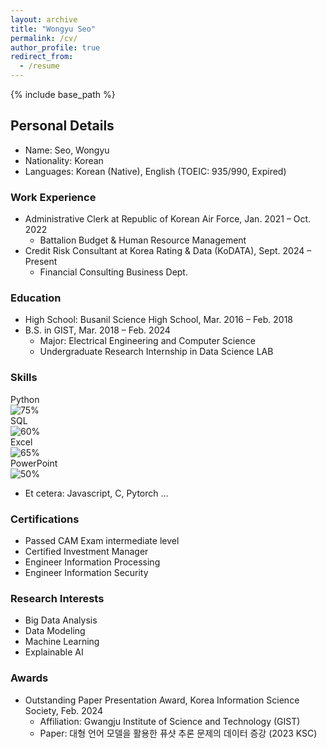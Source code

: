 ```yaml
---
layout: archive
title: "Wongyu Seo"
permalink: /cv/
author_profile: true
redirect_from:
  - /resume
---
```


{% include base_path %}

## Personal Details
* Name: Seo, Wongyu
* Nationality: Korean
* Languages: Korean (Native), English (TOEIC: 935/990, Expired)

### Work Experience
* Administrative Clerk at Republic of Korean Air Force, Jan. 2021 – Oct. 2022
  - Battalion Budget & Human Resource Management
* Credit Risk Consultant at Korea Rating & Data (KoDATA), Sept. 2024 – Present
  - Financial Consulting Business Dept.

### Education
* High School: Busanil Science High School, Mar. 2016 – Feb. 2018
* B.S. in GIST, Mar. 2018 – Feb. 2024
  - Major: Electrical Engineering and Computer Science
  - Undergraduate Research Internship in Data Science LAB

### Skills
Python  
![75%](https://via.placeholder.com/500x10/99CC99/99CC99)  
SQL  
![60%](https://via.placeholder.com/350x10/99CC99/99CC99)  
Excel  
![65%](https://via.placeholder.com/400x10/99CC99/99CC99)  
PowerPoint  
![50%](https://via.placeholder.com/250x10/99CC99/99CC99)  
    
* Et cetera: Javascript, C, Pytorch ...

### Certifications
- Passed CAM Exam intermediate level
- Certified Investment Manager
- Engineer Information Processing
- Engineer Information Security

### Research Interests
* Big Data Analysis
* Data Modeling
* Machine Learning
* Explainable AI

### Awards
* Outstanding Paper Presentation Award, Korea Information Science Society, Feb. 2024  
  - Affiliation: Gwangju Institute of Science and Technology (GIST)
  - Paper: 대형 언어 모델을 활용한 퓨샷 추론 문제의 데이터 증강 (2023 KSC)